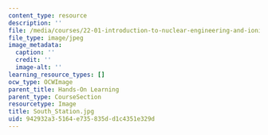 ```yaml
---
content_type: resource
description: ''
file: /media/courses/22-01-introduction-to-nuclear-engineering-and-ionizing-radiation-fall-2016/942932a35164e735835dd1c4351e329d_South_Station.jpg
file_type: image/jpeg
image_metadata:
  caption: ''
  credit: ''
  image-alt: ''
learning_resource_types: []
ocw_type: OCWImage
parent_title: Hands-On Learning
parent_type: CourseSection
resourcetype: Image
title: South_Station.jpg
uid: 942932a3-5164-e735-835d-d1c4351e329d
---
```


